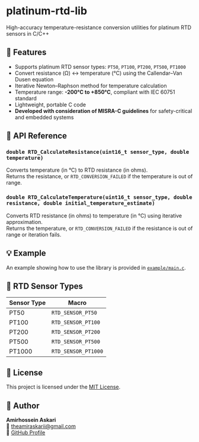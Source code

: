 
# platinum-rtd-lib

High-accuracy temperature-resistance conversion utilities for platinum RTD sensors in C/C++

## 🔧 Features

- Supports platinum RTD sensor types: `PT50`, `PT100`, `PT200`, `PT500`, `PT1000`  
- Convert resistance (Ω) ↔ temperature (°C) using the Callendar–Van Dusen equation  
- Iterative Newton–Raphson method for temperature calculation  
- Temperature range: **-200°C to +850°C**, compliant with IEC 60751 standard  
- Lightweight, portable C code  
- **Developed with consideration of MISRA-C guidelines** for safety-critical and embedded systems  

## 🧪 API Reference

### `double RTD_CalculateResistance(uint16_t sensor_type, double temperature)`

Converts temperature (in °C) to RTD resistance (in ohms).  
Returns the resistance, or `RTD_CONVERSION_FAILED` if the temperature is out of range.

### `double RTD_CalculateTemperature(uint16_t sensor_type, double resistance, double initial_temperature_estimate)`

Converts RTD resistance (in ohms) to temperature (in °C) using iterative approximation.  
Returns the temperature, or `RTD_CONVERSION_FAILED` if the resistance is out of range or iteration fails.

## 💡 Example
An example showing how to use the library is provided in [`example/main.c`](./example/main.c). 

## 📌 RTD Sensor Types

| Sensor Type | Macro          |
|-------------|----------------|
| PT50        | `RTD_SENSOR_PT50`   |
| PT100       | `RTD_SENSOR_PT100`  |
| PT200       | `RTD_SENSOR_PT200`  |
| PT500       | `RTD_SENSOR_PT500`  |
| PT1000      | `RTD_SENSOR_PT1000` |

## 📜 License

This project is licensed under the [MIT License](./LICENSE).

## 👤 Author

**Amirhossein Askari**  
📧 theamiraskarii@gmail.com  
🔗 [GitHub Profile](https://github.com/AmirhoseinAskari)
